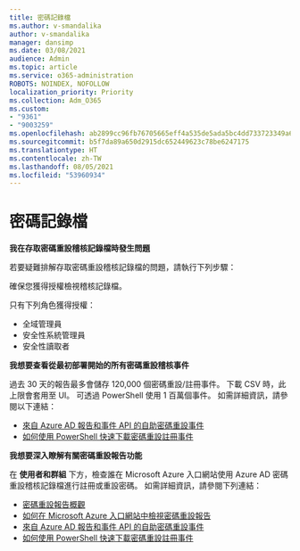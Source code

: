 ```yaml
---
title: 密碼記錄檔
ms.author: v-smandalika
author: v-smandalika
manager: dansimp
ms.date: 03/08/2021
audience: Admin
ms.topic: article
ms.service: o365-administration
ROBOTS: NOINDEX, NOFOLLOW
localization_priority: Priority
ms.collection: Adm_O365
ms.custom:
- "9361"
- "9003259"
ms.openlocfilehash: ab2899cc96fb76705665eff4a535de5ada5bc4dd733723349a6fb649adfb034b
ms.sourcegitcommit: b5f7da89a650d2915dc652449623c78be6247175
ms.translationtype: HT
ms.contentlocale: zh-TW
ms.lasthandoff: 08/05/2021
ms.locfileid: "53960934"
---
```

# <a name="password-logs"></a>密碼記錄檔

**我在存取密碼重設稽核記錄檔時發生問題**

若要疑難排解存取密碼重設稽核記錄檔的問題，請執行下列步驟：

確保您獲得授權檢視稽核記錄檔。 

只有下列角色獲得授權：
 - 全域管理員
 - 安全性系統管理員
 - 安全性讀取者

**我想要查看從最初部署開始的所有密碼重設稽核事件**

過去 30 天的報告最多會儲存 120,000 個密碼重設/註冊事件。 下載 CSV 時，此上限會套用至 UI。 可透過 PowerShell 使用 1 百萬個事件。
如需詳細資訊，請參閱以下連結：

- [來自 Azure AD 報告和事件 API 的自助密碼重設事件](https://docs.microsoft.com/azure/active-directory/authentication/howto-sspr-reporting)
- [如何使用 PowerShell 快速下載密碼重設註冊事件](https://docs.microsoft.com/azure/active-directory/authentication/howto-sspr-reporting)

**我想要深入瞭解有關密碼重設報告功能**

在 **使用者和群組** 下方，檢查誰在 Microsoft Azure 入口網站使用 Azure AD 密碼重設稽核記錄檔進行註冊或重設密碼。
如需詳細資訊，請參閱下列連結：

- [密碼重設報告概觀](https://docs.microsoft.com/azure/active-directory/authentication/howto-sspr-reporting)
- [如何在 Microsoft Azure 入口網站中檢視密碼重設報告](https://docs.microsoft.com/azure/active-directory/authentication/howto-sspr-reporting)
- [來自 Azure AD 報告和事件 API 的自助密碼重設事件](https://docs.microsoft.com/azure/active-directory/authentication/howto-sspr-reporting)
- [如何使用 PowerShell 快速下載密碼重設註冊事件](https://docs.microsoft.com/azure/active-directory/authentication/howto-sspr-reporting)


